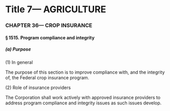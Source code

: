 
# Title 7— AGRICULTURE
### CHAPTER 36— CROP INSURANCE
#### § 1515. Program compliance and integrity
##### (a) Purpose

(1) In general

The purpose of this section is to improve compliance with, and the integrity of, the Federal crop insurance program.

(2) Role of insurance providers

The Corporation shall work actively with approved insurance providers to address program compliance and integrity issues as such issues develop.
